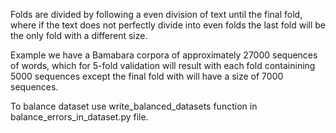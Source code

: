 Folds are divided by following a even division of text until the final fold,
where if the text does not perfectly divide into even folds the last fold will
be the only fold with a different size.

Example we have a Bamabara corpora of approximately 27000 sequences of words,
which for 5-fold validation will result with each fold containining 5000
sequences except the final fold with will have a size of 7000 sequences.

To balance dataset use write\_balanced\_datasets function in balance\_errors\_in\_dataset.py file.
